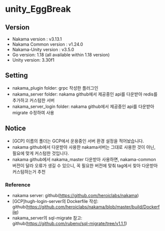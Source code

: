 # unity_EggBreak  

## Version
- Nakama version : v3.13.1 
- Nakama Common version : v1.24.0  
- Nakama-Unity version : v3.5.0  
- Go version: 1.18 (all available within 1.18 version)  
- Unity version: 3.30f1  

## Setting
- nakama_plugin folder: grpc 작성한 플러그인  
- nakama_server folder: nakama github에서 제공중인 api를 다운받아 redis를 추가하고 커스텀한 서버  
- nakama_server_login folder: nakama github에서 제공중인 api를 다운받아 migrate 수정하여 사용 

## Notice
- [GCP] 이름의 폴더는 GCP에서 운용중인 서버 환경 설정을 적어놨습니다.  
- nakama github에서 다운받아 사용한 nakama서버는 그대로 사용한 것이 아닌, 필요에 맞게 커스텀한 것입니다.  
- nakama github에서 nakama_master 다운받아 사용하면, nakama-common 버전이 달라 오류가 생길 수 있으니, 꼭 필요한 버전에 맞춰 tag에서 찾아 다운받아 커스텀하는거 추천  



### Reference
- nakama server: github(https://github.com/heroiclabs/nakama)  
- [GCP]hugh-login-server의 Dockerfile 작성: github(https://github.com/heroiclabs/nakama/blob/master/build/Dockerfile)  
- nakama_server의 sql-migrate 참고: github(https://github.com/rubenv/sql-migrate/tree/v1.1.1)   